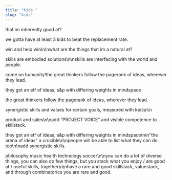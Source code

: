 ```yaml
---
title: "Kids."
slug: "kids"
---
```


that im inherently good at?

we gotta have at least 3 kids to beat the replacement rate.

win and help win\n\nwhat are the things that im a natural at?

skills are embodied solutions\n\nskills are interfacing with the world and people.

come on humanity!the great thinkers follow the pagerank of ideas, wherever they lead.

they got an etf of ideas, s&p with differing weights in mindspace

the great thinkers follow the pagerank of ideas, wherever they lead.

synergistic skills and values for certain goals, measured with kpis\n\n

product and sales\n\nadd “PROJECT VOICE” and visible competence to skillstack.

they got an etf of ideas, s&p with differing weights in mindspace\n\n"the arena of ideas" a crucible\n\npeople will be able to list what they can do too\n\nadd synergistic skills.

philosophy music health technology soccer\n\nyou can do a lot of diverse things, you can also do few things, but you stack what you enjoy / are good at / useful skills, together\n\nhave a rare and good skillstack, valuestack, and through combinatorics you are rare and good.
